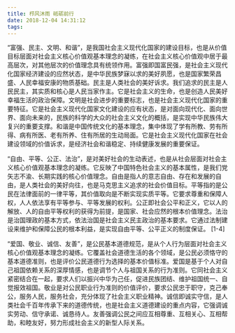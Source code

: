 ```yaml
---
title: 栉风沐雨 砥砺前行
date: 2018-12-04 14:31:12
tags:
---
```


​	“富强、民主、文明、和谐”，是我国社会主义现代化国家的建设目标，也是从价值目标层面对社会主义核心价值观基本理念的凝练，在社会主义核心价值观中居于最高层次，对其他层次的价值理念具有统领作用。富强即国富民强，是社会主义现代化国家经济建设的应然状态，是中华民族梦寐以求的美好夙愿，也是国家繁荣昌盛、人民幸福安康的物质基础。民主是人类社会的美好诉求。我们追求的民主是人民民主，其实质和核心是人民当家作主。它是社会主义的生命，也是创造人民美好幸福生活的政治保障。文明是社会进步的重要标志，也是社会主义现代化国家的重要特征。它是社会主义现代化国家文化建设的应有状态，是对面向现代化、面向世界、面向未来的，民族的科学的大众的社会主义文化的概括，是实现中华民族伟大复兴的重要支撑。和谐是中国传统文化的基本理念，集中体现了学有所教、劳有所得、病有所医、老有所养、住有所居的生动局面。它是社会主义现代化国家在社会建设领域的价值诉求，是经济社会和谐稳定、持续健康发展的重要保证。 

​	“自由、平等、公正、法治”，是对美好社会的生动表述，也是从社会层面对社会主义核心价值观基本理念的凝练。它反映了中国特色社会主义的基本属性，是我们党矢志不渝、长期实践的核心价值理念。自由是指人的意志自由、存在和发展的自由，是人类社会的美好向往，也是马克思主义追求的社会价值目标。平等指的是公民在法律面前的一律平等，其价值取向是不断实现实质平等。它要求尊重和保障人权，人人依法享有平等参与、平等发展的权利。公正即社会公平和正义，它以人的解放、人的自由平等权利的获得为前提，是国家、社会应然的根本价值理念。法治是治国理政的基本方式，依法治国是社会主义民主政治的基本要求。它通过法制建设来维护和保障公民的根本利益，是实现自由平等、公平正义的制度保证。 [1-4] 

​	“爱国、敬业、诚信、友善”，是公民基本道德规范，是从个人行为层面对社会主义核心价值观基本理念的凝练。它覆盖社会道德生活的各个领域，是公民必须恪守的基本道德准则，也是评价公民道德行为选择的基本价值标准。爱国是基于个人对自己祖国依赖关系的深厚情感，也是调节个人与祖国关系的行为准则。它同社会主义紧密结合在一起，要求人们以振兴中华为己任，促进民族团结、维护祖国统一、自觉报效祖国。敬业是对公民职业行为准则的价值评价，要求公民忠于职守，克己奉公，服务人民，服务社会，充分体现了社会主义职业精神。诚信即诚实守信，是人类社会千百年传承下来的道德传统，也是社会主义道德建设的重点内容，它强调诚实劳动、信守承诺、诚恳待人。友善强调公民之间应互相尊重、互相关心、互相帮助，和睦友好，努力形成社会主义的新型人际关系。